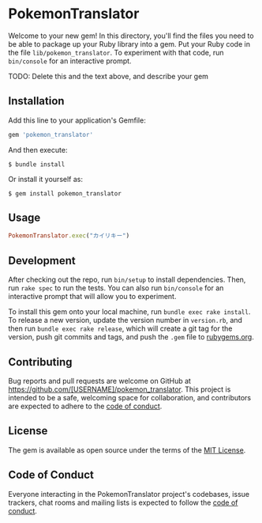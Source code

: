 # PokemonTranslator

Welcome to your new gem! In this directory, you'll find the files you need to be able to package up your Ruby library into a gem. Put your Ruby code in the file `lib/pokemon_translator`. To experiment with that code, run `bin/console` for an interactive prompt.

TODO: Delete this and the text above, and describe your gem

## Installation

Add this line to your application's Gemfile:

```ruby
gem 'pokemon_translator'
```

And then execute:

    $ bundle install

Or install it yourself as:

    $ gem install pokemon_translator

## Usage

```ruby
PokemonTranslator.exec("カイリキー")
```

## Development

After checking out the repo, run `bin/setup` to install dependencies. Then, run `rake spec` to run the tests. You can also run `bin/console` for an interactive prompt that will allow you to experiment.

To install this gem onto your local machine, run `bundle exec rake install`. To release a new version, update the version number in `version.rb`, and then run `bundle exec rake release`, which will create a git tag for the version, push git commits and tags, and push the `.gem` file to [rubygems.org](https://rubygems.org).

## Contributing

Bug reports and pull requests are welcome on GitHub at https://github.com/[USERNAME]/pokemon_translator. This project is intended to be a safe, welcoming space for collaboration, and contributors are expected to adhere to the [code of conduct](https://github.com/[USERNAME]/pokemon_translator/blob/master/CODE_OF_CONDUCT.md).


## License

The gem is available as open source under the terms of the [MIT License](https://opensource.org/licenses/MIT).

## Code of Conduct

Everyone interacting in the PokemonTranslator project's codebases, issue trackers, chat rooms and mailing lists is expected to follow the [code of conduct](https://github.com/[USERNAME]/pokemon_translator/blob/master/CODE_OF_CONDUCT.md).

